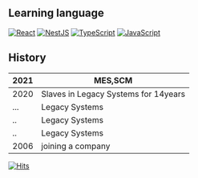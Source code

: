 <!--
**dittyBox/dittyBox** is a ✨ _special_ ✨ repository because its `README.md` (this file) appears on your GitHub profile.

Here are some ideas to get you started:

- 🔭 I’m currently working on ...
- 🌱 I’m currently learning ...
- 👯 I’m looking to collaborate on ...
- 🤔 I’m looking for help with ...
- 💬 Ask me about ...
- 📫 How to reach me: ...
- 😄 Pronouns: ...
- ⚡ Fun fact: ...
-->
## Learning language

[![React](https://img.shields.io/badge/React-React-61DAFB?logo=React)](https://reactjs.org/) [![NestJS](https://img.shields.io/badge/NestJS-NestJS-E0234E?logo=NestJS)](https://nestjs.com/) [![TypeScript](https://img.shields.io/badge/TypeScript-TypeScript-3178C6?logo=TypeScript)](https://www.typescriptlang.org/) [![JavaScript](https://img.shields.io/badge/JavaScript-JavaScript-F7DF1E?logo=JavaScript)](https://developer.mozilla.org/en-US/docs/Web/JavaScript)


## History
| 2021 | MES,SCM                                           |
|------|---------------------------------------------------|
| 2020 | Slaves in Legacy Systems for 14years              |
| ...  | Legacy Systems                                    |
| ..   | Legacy Systems                                    |
| ..   | Legacy Systems                                    |
| 2006 | joining a company                                 |


[![Hits](https://hits.seeyoufarm.com/api/count/incr/badge.svg?url=https%3A%2F%2Fgithub.com%2FdittyBox&count_bg=%23000000&title_bg=%23FF0000&icon=&icon_color=%23FFFFFF&title=hits&edge_flat=false)](https://hits.seeyoufarm.com)
